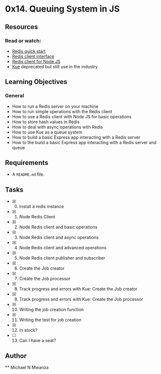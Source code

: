 # 0x14. Queuing System in JS

## Resources
### Read or watch:
* [Redis quick start](https://redis.io/topics/quickstart)
* [Redis client interface](https://redis.io/topics/rediscli)
* [Redis client for Node JS](https://github.com/NodeRedis/node-redis)
* [Kue](https://github.com/Automattic/kue) deprecated but still use in the industry

## Learning Objectives
### General
* How to run a Redis server on your machine
* How to run simple operations with the Redis client
* How to use a Redis client with Node JS for basic operations
* How to store hash values in Redis
* How to deal with async operations with Redis
* How to use Kue as a queue system
* How to build a basic Express app interacting with a Redis server
* How to the build a basic Express app interacting with a Redis server and queue

## Requirements
* A ```README.md``` file.

## Tasks
* [x] 0. Install a redis instance
* [x] 1. Node Redis Client
* [x] 2. Node Redis client and basic operations
* [x] 3. Node Redis client and async operations
* [x] 4. Node Redis client and advanced operations
* [x] 5. Node Redis client publisher and subscriber
* [x] 6. Create the Job creator
* [x] 7. Create the Job processor
* [x] 8. Track progress and errors with Kue: Create the Job creator
* [x] 9. Track progress and errors with Kue: Create the Job processor
* [x] 10. Writing the job creation function
* [x] 11. Writing the test for job creation
* [x] 12. In stock?
* [ ] 13. Can I have a seat?

## Author
** Michael N Mwanza
